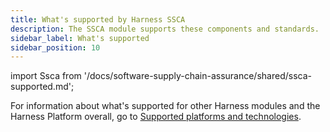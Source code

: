 ```yaml
---
title: What's supported by Harness SSCA
description: The SSCA module supports these components and standards.
sidebar_label: What's supported
sidebar_position: 10
---
```


import Ssca from '/docs/software-supply-chain-assurance/shared/ssca-supported.md';


For information about what's supported for other Harness modules and the Harness Platform overall, go to [Supported platforms and technologies](/docs/platform/platform-whats-supported.md).

<Ssca />
